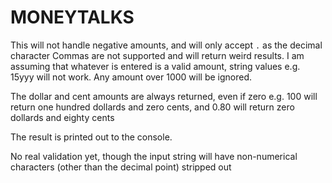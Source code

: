 # MONEYTALKS
 This will not handle negative amounts, and will only accept `.` as the decimal character
 Commas are not supported and will return weird results.
 I am assuming that whatever is entered is a valid amount, string values e.g. 15yyy will not work.
 Any amount over 1000 will be ignored.
 
 The dollar and cent amounts are always returned, even if zero e.g. 
 100 will return one hundred dollards and zero cents, and 
 0.80 will return zero dollards and eighty cents
  
 The result is printed out to the console.

 No real validation yet, though the input string will have non-numerical characters (other than the decimal point) stripped out
